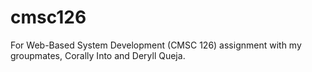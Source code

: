 # cmsc126
For Web-Based System Development (CMSC 126) assignment with my groupmates, Corally Into and Deryll Queja.
